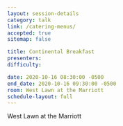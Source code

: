 ```yaml
---
layout: session-details
category: talk
link: /catering-menus/
accepted: true
sitemap: false

title: Continental Breakfast
presenters:
difficulty:

date: 2020-10-16 08:30:00 -0500
end_date: 2020-10-16 09:30:00 -0500
room: West Lawn at the Marriott
schedule-layout: full
---
```

West Lawn at the Marriott
